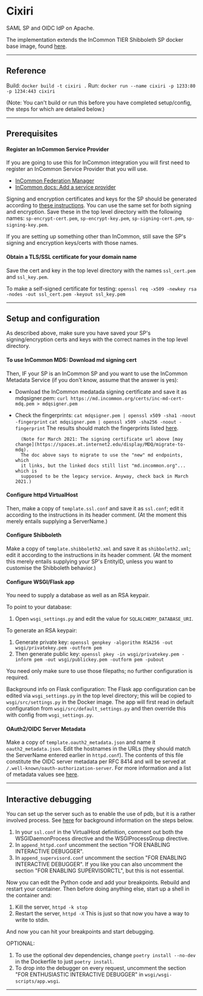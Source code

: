 # Cixiri

SAML SP and OIDC IdP on Apache.

The implementation extends the InCommon TIER Shibboleth SP docker base image,
found [here](https://github.internet2.edu/docker/shib-sp/tree/3.1.0_04172020).

-----------------------------------------------------------------------

## Reference

Build: `docker build -t cixiri .`
Run: `docker run --name cixiri -p 1233:80 -p 1234:443 cixiri`

(Note: You can't build or run this before you have completed setup/config,
the steps for which are detailed below.)

-----------------------------------------------------------------------

## Prerequisites

#### Register an InCommon Service Provider

If you are going to use this for InCommon integration you will first need
to register an InCommon Service Provider that you will use.

- [InCommon Federation Manager](https://spaces.at.internet2.edu/display/federation/Federation+Manager)
- [InCommon docs: Add a service provider](https://spaces.at.internet2.edu/display/federation/federation-manager-add-sp)

Signing and encryption certificates and keys for the SP
should be generated according to [these instructions](https://spaces.at.internet2.edu/display/federation/Key+Generation).
You can use the same set for both signing and encryption.
Save these in the top level directory with the following names:
`sp-encrypt-cert.pem`, `sp-encrypt-key.pem`, `sp-signing-cert.pem`,
`sp-signing-key.pem`.

If you are setting up something other than InCommon, still save the SP's
signing and encryption keys/certs with those names.

#### Obtain a TLS/SSL certificate for your domain name

Save the cert and key in the top level directory with the names `ssl_cert.pem`
and `ssl_key.pem`.

To make a self-signed certificate for testing:
`openssl req -x509 -newkey rsa -nodes -out ssl_cert.pem -keyout ssl_key.pem`

-----------------------------------------------------------------------

## Setup and configuration

As described above, make sure you have saved your SP's signing/encryption certs
and keys with the correct names in the top level directory.

#### To use InCommon MDS: Download md signing cert

Then, IF your SP is an InCommon SP and you want to use the InCommon Metadata
Service (if you don't know, assume that the answer is yes):

- Download the InCommon medatada signing certificate and save it as mdqsigner.pem:
  `curl https://md.incommon.org/certs/inc-md-cert-mdq.pem > mdqsigner.pem`
- Check the fingerprints:
  `cat mdqsigner.pem | openssl x509 -sha1 -noout -fingerprint`
  `cat mdqsigner.pem | openssl x509 -sha256 -noout -fingerprint`
  The results should match the fingerprints listed [here](https://spaces.at.internet2.edu/display/MDQ/production+metadata+signing+key).

        (Note for March 2021: The signing certificate url above [may change](https://spaces.at.internet2.edu/display/MDQ/migrate-to-mdq).
        The doc above says to migrate to use the "new" md endpoints, which
        it links, but the linked docs still list "md.incommon.org"... which is
        supposed to be the legacy service. Anyway, check back in March 2021.)


#### Configure httpd VirtualHost

Then, make a copy of `template.ssl.conf` and save it as `ssl.conf`; edit it
according to the instructions in its header comment. (At the moment this merely
entails supplying a ServerName.)

#### Configure Shibboleth

Make a copy of `template.shibboleth2.xml` and save it as `shibboleth2.xml`;
edit it according to the instructions in its header comment. (At the moment
this merely entails supplying your SP's EntityID, unless you want to customise
the Shibboleth behavior.)

#### Configure WSGI/Flask app

You need to supply a database as well as an RSA keypair.

To point to your database:
1. Open `wsgi_settings.py` and edit the value for `SQLALCHEMY_DATABASE_URI`.

To generate an RSA keypair:

1. Generate private key:
   `openssl genpkey -algorithm RSA256 -out wsgi/privatekey.pem -outform pem`
1. Then generate public key:
   `openssl pkey -in wsgi/privatekey.pem -inform pem -out wsgi/publickey.pem -outform pem -pubout`

You need only make sure to use those filepaths; no further configuration is
required.

Background info on Flask configuration: The Flask app configuration can be
edited via `wsgi_settings.py` in the top level directory; this will be copied
to `wsgi/src/settings.py` in the Docker image. The app will first read in
default configuration from `wsgi/src/default_settings.py` and then override
this with config from `wsgi_settings.py`.

#### OAuth2/OIDC Server Metadata

Make a copy of `template.oauth2_metadata.json` and name it
`oauth2_metadata.json`. Edit the hostnames in the URLs (they should match the
ServerName entered earlier in `httpd.conf`). The contents of this file
constitute the OIDC server metadata per RFC 8414 and will be served at
`/.well-known/oauth-authorization-server`. For more information and a list of
metadata values see [here](https://tools.ietf.org/html/rfc8414#section-2).


-----------------------------------------------------------------------

## Interactive debugging

You can set up the server such as to enable the use of pdb, but it is a rather
involved process. See [here](https://modwsgi.readthedocs.io/en/develop/user-guides/debugging-techniques.html#python-interactive-debugger) for background information on the steps below.

1. In your `ssl.conf` in the VirtualHost definition, comment out both the
   WSGIDaemonProcess directive and the WSGIProcessGroup directive.
1. In `append_httpd.conf` uncomment the section "FOR ENABLING INTERACTIVE
   DEBUGGER".
1. In `append_supervisord.conf` uncomment the section "FOR ENABLING INTERACTIVE
   DEBUGGER". If you like you can also uncomment the section "FOR ENABLING
   SUPERVISORCTL", but this is not essential.


Now you can edit the Python code and add your breakpoints. Rebuild and restart
your container. Then before doing anything else, start up a shell in the
container and:
1. Kill the server, `httpd -k stop`
1. Restart the server, `httpd -X`
This is just so that now you have a way to write to stdin.

And now you can hit your breakpoints and start debugging.

OPTIONAL:
1. To use the optional dev dependencies, change `poetry install
   --no-dev` in the Dockerfile to just `poetry install`.
1. To drop into the debugger on every request, uncomment the section "FOR
   ENTHUSIASTIC INTERACTIVE DEBUGGER" in `wsgi/wsgi-scripts/app.wsgi`.

-----------------------------------------------------------------------
